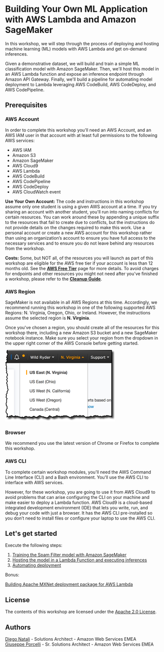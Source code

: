 # Building Your Own ML Application with AWS Lambda and Amazon SageMaker

In this workshop, we will step through the process of deploying and hosting machine learning (ML) models with AWS Lambda and get on-demand inferences. 

Given a demonstrative dataset, we will build and train a simple ML classification model with Amazon SageMaker. Then, we'll host this model in an AWS Lambda function and expose an inference endpoint through Amazon API Gateway. Finally, we'll build a pipeline for automating model deployment to Lambda leveraging AWS CodeBuild, AWS CodeDeploy, and AWS CodePipeline.

## Prerequisites

### AWS Account

In order to complete this workshop you'll need an AWS Account, and an AWS IAM user in that account with at least full permissions to the following AWS services:

- AWS IAM
- Amazon S3
- Amazon SageMaker
- AWS Cloud9
- AWS Lambda
- AWS CodeBuild
- AWS CodePipeline
- AWS CodeDeploy
- AWS CloudWatch event

**Use Your Own Account:** The code and instructions in this workshop assume only one student is using a given AWS account at a time. If you try sharing an account with another student, you'll run into naming conflicts for certain resources. You can work around these by appending a unique suffix to the resources that fail to create due to conflicts, but the instructions do not provide details on the changes required to make this work. Use a personal account or create a new AWS account for this workshop rather than using an organization’s account to ensure you have full access to the necessary services and to ensure you do not leave behind any resources from the workshop.

**Costs:** Some, but NOT all, of the resources you will launch as part of this workshop are eligible for the AWS free tier if your account is less than 12 months old. See the **[AWS Free Tier](https://aws.amazon.com/free/)** page for more details. To avoid charges for endpoints and other resources you might not need after you've finished a workshop, please refer to the **[Cleanup Guide](https://github.com/awslabs/amazon-sagemaker-workshop/blob/master/CleanupGuide)**.


### AWS Region

SageMaker is not available in all AWS Regions at this time.  Accordingly, we recommend running this workshop in one of the following supported AWS Regions:  N. Virginia, Oregon, Ohio, or Ireland. However, the instructions assume the selected region is **N. Virginia**.

Once you've chosen a region, you should create all of the resources for this workshop there, including a new Amazon S3 bucket and a new SageMaker notebook instance. Make sure you select your region from the dropdown in the upper right corner of the AWS Console before getting started.

![Region selection screenshot](images/region-selection.png)

### Browser

We recommend you use the latest version of Chrome or Firefox to complete this workshop.

### AWS CLI

To complete certain workshop modules, you'll need the AWS Command Line Interface (CLI) and a Bash environment. You'll use the AWS CLI to interface with AWS services. 

However, for these workshop, you are going to use it from AWS Cloud9 to avoid problems that can arise configuring the CLI on your machine and make easier to deploy a Lambda function. AWS Cloud9 is a cloud-based integrated development environment (IDE) that lets you write, run, and debug your code with just a browser. It has the AWS CLI pre-installed so you don’t need to install files or configure your laptop to use the AWS CLI. 

## Let's get started

Execute the following steps:

1. [Training the Spam Filter model with Amazon SageMaker](training/README.md)
2. [Hosting the model in a Lambda Function and executing inferences](hosting/README.md)
3. [Automating deployment](automating/README.md)

Bonus:

[Building Apache MXNet deployment package for AWS Lambda](building/README.md)

## License

The contents of this workshop are licensed under the [Apache 2.0 License](./LICENSE).


## Authors

[Diego Natali](https://www.linkedin.com/in/diego-natali-63182b35/) - Solutions Architect - Amazon Web Services EMEA<br />
[Giuseppe Porcelli](https://it.linkedin.com/in/giuporcelli) - Sr. Solutions Architect - Amazon Web Services EMEA
